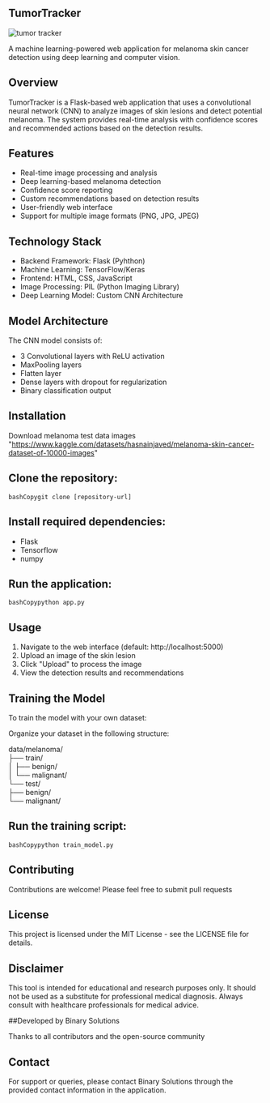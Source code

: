 ## TumorTracker

![tumor tracker](https://github.com/user-attachments/assets/5993c7db-3da3-4075-bb8e-bc722f3bd1e2)

A machine learning-powered web application for melanoma skin cancer detection using deep learning and computer vision.

## Overview

TumorTracker is a Flask-based web application that uses a convolutional neural network (CNN) to analyze images of skin lesions and detect potential melanoma. The system provides real-time analysis with confidence scores and recommended actions based on the detection results.

## Features

- Real-time image processing and analysis
- Deep learning-based melanoma detection
- Confidence score reporting
- Custom recommendations based on detection results
- User-friendly web interface
- Support for multiple image formats (PNG, JPG, JPEG)

## Technology Stack

- Backend Framework: Flask (Pyhthon)
- Machine Learning: TensorFlow/Keras
- Frontend: HTML, CSS, JavaScript
- Image Processing: PIL (Python Imaging Library)
- Deep Learning Model: Custom CNN Architecture

## Model Architecture

The CNN model consists of:

- 3 Convolutional layers with ReLU activation
- MaxPooling layers
- Flatten layer
- Dense layers with dropout for regularization
- Binary classification output

## Installation

Download melanoma test data images
"https://www.kaggle.com/datasets/hasnainjaved/melanoma-skin-cancer-dataset-of-10000-images"

## Clone the repository:

```
bashCopygit clone [repository-url]
```

## Install required dependencies:

- Flask
- Tensorflow
- numpy

## Run the application:

```
bashCopypython app.py
```

## Usage

1. Navigate to the web interface (default: http://localhost:5000)
2. Upload an image of the skin lesion
3. Click "Upload" to process the image
4. View the detection results and recommendations

## Training the Model

To train the model with your own dataset:

Organize your dataset in the following structure:

data/melanoma/  
├── train/  
│   ├── benign/  
│   └── malignant/  
└── test/  
├── benign/  
    └── malignant/

## Run the training script:

```
bashCopypython train_model.py
```

## Contributing

Contributions are welcome! Please feel free to submit pull requests

## License
This project is licensed under the MIT License - see the LICENSE file for details.

## Disclaimer
This tool is intended for educational and research purposes only. It should not be used as a substitute for professional medical diagnosis. Always consult with healthcare professionals for medical advice.

##Developed by Binary Solutions

Thanks to all contributors and the open-source community

## Contact

For support or queries, please contact Binary Solutions through the provided contact information in the application.
